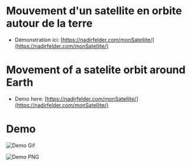 # Mouvement d'un satellite en orbite autour de la terre 
- Démonstration ici: [https://nadirfelder.com/monSatellite/](https://nadirfelder.com/monSatellite/)

# Movement of a satelite orbit around Earth
- Demo here: [https://nadirfelder.com/monSatellite/](https://nadirfelder.com/monSatellite/)


# Demo
![Demo Gif](https://github.com/spoutnik911/Satellite_movement/blob/main/res/satelliteProjet.gif?raw=true)

![Demo PNG](https://github.com/spoutnik911/Satellite_movement/blob/main/res/demo.png?raw=true)